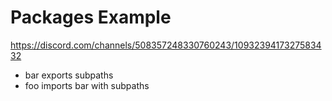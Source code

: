 # Packages Example

https://discord.com/channels/508357248330760243/1093239417327583432

- bar exports subpaths
- foo imports bar with subpaths

